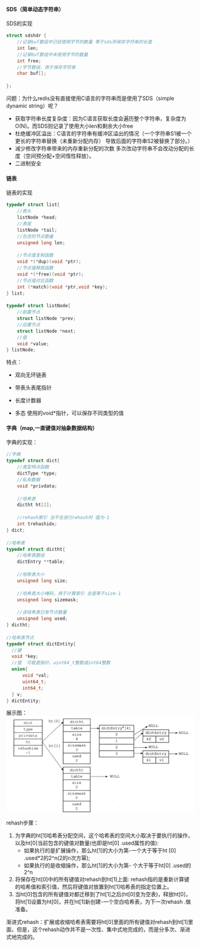 #### SDS（简单动态字符串）

SDS的实现

```c
struct sdshdr {
    //记录buf数组中已经使用字节的数量 等于sds所保存字符串的长度
    int len;
    //记录buf数组中未使用字节的数量
    int free;
    //字节数组，用于保存字符串
    char buf[];

};
```

问题：为什么redis没有直接使用C语言的字符串而是使用了SDS（simple dynamic string）呢？
		
- 获取字符串长度复杂度：因为C语言获取长度会遍历整个字符串，复杂度为O(N)。而SDS则记录了使用大小len和剩余大小free
- 杜绝缓冲区溢出：C语言的字符串有缓冲区溢出的情况（一个字符串S1被一个更长的字符串替换（未重新分配内存） 导致后面的字符串S2被替换了部分。）
- 减少修改字符串带来的内存重新分配的次数 多次改动字符串不会改动分配的长度（空间预分配+空间惰性释放）。
- 二进制安全



#### 链表

链表的实现

```c
typedef struct list{
    //表头
    listNode *head;
    //表尾
    listNode *tail;
    //包含的节点数量
    unsigned long len;
    
    //节点值复制函数
    void *(*dup)(void *ptr);
    //节点值释放函数
    void *(*free)(void *ptr);
    //节点值对比函数
    int (*match)(void *ptr,void *key);
} list;

typedef struct listNode{
    //前置节点
    struct listNode *prev;
    //后置节点
    struct listNode *next;
    //值
    void *value;
} listNode;
```

特点：
- 双向无环链表

- 带表头表尾指针

- 长度计数器

- 多态 使用的void*指针，可以保存不同类型的值

  

#### 字典（map,一直键值对抽象数据结构）

字典的实现：

```c
//字典
typedef struct dict{
    //类型特点函数
    dictType *type;
    //私有数据
    void *privdata;
    
    //哈希表
    dictht ht[2];
    
    //rehash索引 当不在进行rehash时 值为-1
    int trehashidx;
} dict;

//哈希表
typedef struct dictht{
    //哈希表数组
    dictEntry **table;
    
    //哈希表大小
    unsigned long size;
    
    //哈希表大小掩码，用于计算索引 总是等于size-1
    unsigned long sizemask;
    
    //该哈希表已有节点数量
    unsigned long used;
} dictht;

//哈希表节点
typedef struct dictEntity{
  //键
  void *key;
  //值  可能是指针、uint64_t整数或int64整数
  union{
      void *val;
      uint64_t;
      int64_t;
  } v;
} dictEntity;
```

展示图：![dict](img\dict.jpg)

rehash步骤：

1. 为字典的ht[1]哈希表分配空间，这个哈希表的空间大小取决于要执行的操作，以及ht[0]当前包含的键值对数量(也即是ht[0] .used属性的值):
   - 如果执行的是扩展操作，那么ht[1]的大小为第-一个大于等于ht [0] .used*2的2^n(2的n次方幂);
   - 如果执行的是收缩操作，那么ht[1]的大小为第- 个大于等于ht[0] .used的2^n
2. 将保存在ht[0]中的所有键值对rehash到ht[1]上面: rehash指的是重新计算键的哈希值和索引值，然后将键值对放置到ht[1]哈希表的指定位置上。
3. 当ht[0]包含的所有键值对都迁移到了ht[1]之后(ht[0]变为空表)，释放ht[0]，将ht[1]设置为ht[0]，并在ht[1]新创建-一个空白哈希表，为下一次rehash .做准备。

渐进式rehash：扩展或收缩哈希表需要将ht[0]里面的所有键值对rehash到ht[1]里面，但是，这个rehash动作并不是一次性、集中式地完成的，而是分多次、渐进式地完成的。